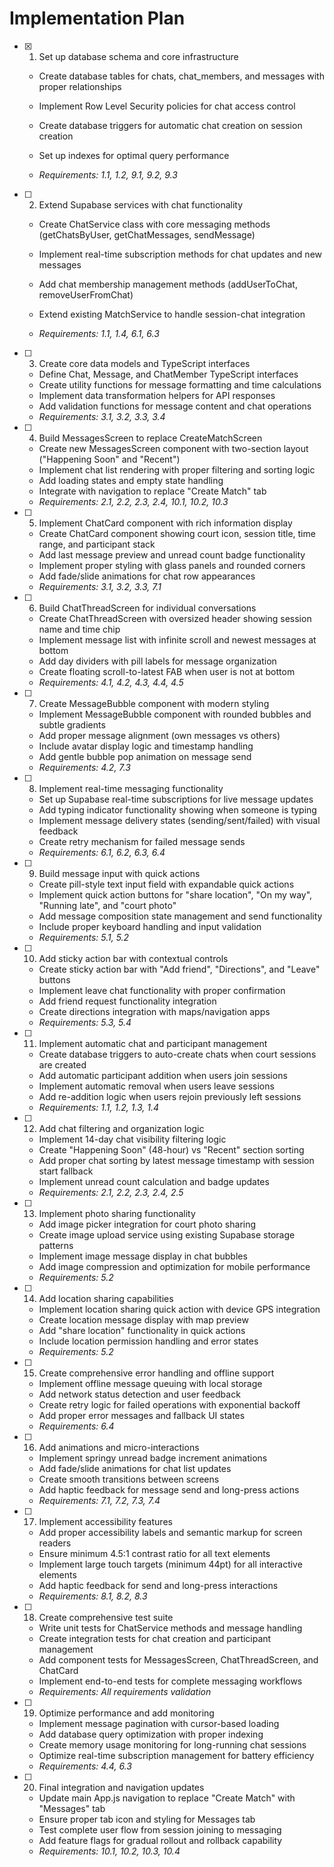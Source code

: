 # Implementation Plan

- [x] 1. Set up database schema and core infrastructure



  - Create database tables for chats, chat_members, and messages with proper relationships
  - Implement Row Level Security policies for chat access control
  - Create database triggers for automatic chat creation on session creation
  - Set up indexes for optimal query performance



  - _Requirements: 1.1, 1.2, 9.1, 9.2, 9.3_

- [ ] 2. Extend Supabase services with chat functionality
  - Create ChatService class with core messaging methods (getChatsByUser, getChatMessages, sendMessage)



  - Implement real-time subscription methods for chat updates and new messages
  - Add chat membership management methods (addUserToChat, removeUserFromChat)
  - Extend existing MatchService to handle session-chat integration
  - _Requirements: 1.1, 1.4, 6.1, 6.3_

- [ ] 3. Create core data models and TypeScript interfaces
  - Define Chat, Message, and ChatMember TypeScript interfaces
  - Create utility functions for message formatting and time calculations
  - Implement data transformation helpers for API responses
  - Add validation functions for message content and chat operations
  - _Requirements: 3.1, 3.2, 3.3, 3.4_

- [ ] 4. Build MessagesScreen to replace CreateMatchScreen
  - Create new MessagesScreen component with two-section layout ("Happening Soon" and "Recent")
  - Implement chat list rendering with proper filtering and sorting logic
  - Add loading states and empty state handling
  - Integrate with navigation to replace "Create Match" tab
  - _Requirements: 2.1, 2.2, 2.3, 2.4, 10.1, 10.2, 10.3_

- [ ] 5. Implement ChatCard component with rich information display
  - Create ChatCard component showing court icon, session title, time range, and participant stack
  - Add last message preview and unread count badge functionality
  - Implement proper styling with glass panels and rounded corners
  - Add fade/slide animations for chat row appearances
  - _Requirements: 3.1, 3.2, 3.3, 7.1_

- [ ] 6. Build ChatThreadScreen for individual conversations
  - Create ChatThreadScreen with oversized header showing session name and time chip
  - Implement message list with infinite scroll and newest messages at bottom
  - Add day dividers with pill labels for message organization
  - Create floating scroll-to-latest FAB when user is not at bottom
  - _Requirements: 4.1, 4.2, 4.3, 4.4, 4.5_

- [ ] 7. Create MessageBubble component with modern styling
  - Implement MessageBubble component with rounded bubbles and subtle gradients
  - Add proper message alignment (own messages vs others)
  - Include avatar display logic and timestamp handling
  - Add gentle bubble pop animation on message send
  - _Requirements: 4.2, 7.3_

- [ ] 8. Implement real-time messaging functionality
  - Set up Supabase real-time subscriptions for live message updates
  - Add typing indicator functionality showing when someone is typing
  - Implement message delivery states (sending/sent/failed) with visual feedback
  - Create retry mechanism for failed message sends
  - _Requirements: 6.1, 6.2, 6.3, 6.4_

- [ ] 9. Build message input with quick actions
  - Create pill-style text input field with expandable quick actions
  - Implement quick action buttons for "share location", "On my way", "Running late", and "court photo"
  - Add message composition state management and send functionality
  - Include proper keyboard handling and input validation
  - _Requirements: 5.1, 5.2_

- [ ] 10. Add sticky action bar with contextual controls
  - Create sticky action bar with "Add friend", "Directions", and "Leave" buttons
  - Implement leave chat functionality with proper confirmation
  - Add friend request functionality integration
  - Create directions integration with maps/navigation apps
  - _Requirements: 5.3, 5.4_

- [ ] 11. Implement automatic chat and participant management
  - Create database triggers to auto-create chats when court sessions are created
  - Add automatic participant addition when users join sessions
  - Implement automatic removal when users leave sessions
  - Add re-addition logic when users rejoin previously left sessions
  - _Requirements: 1.1, 1.2, 1.3, 1.4_

- [ ] 12. Add chat filtering and organization logic
  - Implement 14-day chat visibility filtering logic
  - Create "Happening Soon" (48-hour) vs "Recent" section sorting
  - Add proper chat sorting by latest message timestamp with session start fallback
  - Implement unread count calculation and badge updates
  - _Requirements: 2.1, 2.2, 2.3, 2.4, 2.5_

- [ ] 13. Implement photo sharing functionality
  - Add image picker integration for court photo sharing
  - Create image upload service using existing Supabase storage patterns
  - Implement image message display in chat bubbles
  - Add image compression and optimization for mobile performance
  - _Requirements: 5.2_

- [ ] 14. Add location sharing capabilities
  - Implement location sharing quick action with device GPS integration
  - Create location message display with map preview
  - Add "share location" functionality in quick actions
  - Include location permission handling and error states
  - _Requirements: 5.2_

- [ ] 15. Create comprehensive error handling and offline support
  - Implement offline message queuing with local storage
  - Add network status detection and user feedback
  - Create retry logic for failed operations with exponential backoff
  - Add proper error messages and fallback UI states
  - _Requirements: 6.4_

- [ ] 16. Add animations and micro-interactions
  - Implement springy unread badge increment animations
  - Add fade/slide animations for chat list updates
  - Create smooth transitions between screens
  - Add haptic feedback for message send and long-press actions
  - _Requirements: 7.1, 7.2, 7.3, 7.4_

- [ ] 17. Implement accessibility features
  - Add proper accessibility labels and semantic markup for screen readers
  - Ensure minimum 4.5:1 contrast ratio for all text elements
  - Implement large touch targets (minimum 44pt) for all interactive elements
  - Add haptic feedback for send and long-press interactions
  - _Requirements: 8.1, 8.2, 8.3_

- [ ] 18. Create comprehensive test suite
  - Write unit tests for ChatService methods and message handling
  - Create integration tests for chat creation and participant management
  - Add component tests for MessagesScreen, ChatThreadScreen, and ChatCard
  - Implement end-to-end tests for complete messaging workflows
  - _Requirements: All requirements validation_

- [ ] 19. Optimize performance and add monitoring
  - Implement message pagination with cursor-based loading
  - Add database query optimization with proper indexing
  - Create memory usage monitoring for long-running chat sessions
  - Optimize real-time subscription management for battery efficiency
  - _Requirements: 4.4, 6.3_

- [ ] 20. Final integration and navigation updates
  - Update main App.js navigation to replace "Create Match" with "Messages" tab
  - Ensure proper tab icon and styling for Messages tab
  - Test complete user flow from session joining to messaging
  - Add feature flags for gradual rollout and rollback capability
  - _Requirements: 10.1, 10.2, 10.3, 10.4_